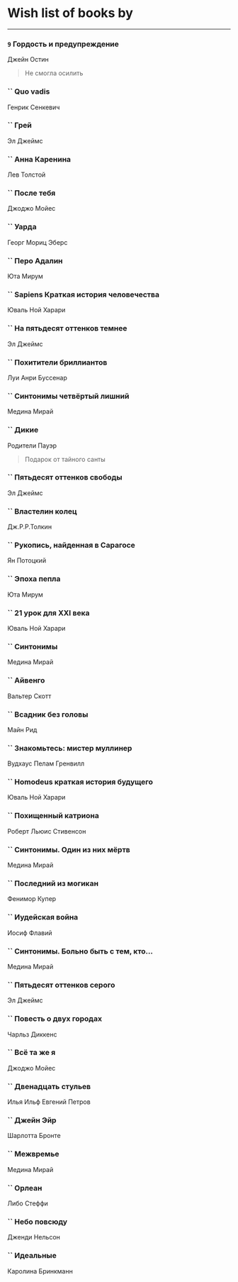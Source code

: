 # Wish list of books by [](http://vk.com/id128917939)
---

### `9` Гордость и предупреждение
Джейн Остин
> Не смогла осилить

### `` Quo vadis
Генрик Сенкевич

### `` Грей
Эл Джеймс

### `` Анна Каренина
Лев Толстой

### `` После тебя
Джоджо Мойес

### `` Уарда
Георг Мориц Эберс

### `` Перо Адалин
Юта Мирум

### `` Sapiens Краткая история человечества
Юваль Ной Харари

### `` На пятьдесят оттенков темнее
Эл Джеймс

### `` Похитители бриллиантов
Луи Анри Буссенар

### `` Синтонимы четвёртый лишний
Медина Мирай

### `` Дикие
Родители Пауэр
> Подарок от тайного санты

### `` Пятьдесят оттенков свободы
Эл Джеймс

### `` Властелин колец
Дж.Р.Р.Толкин

### `` Рукопись, найденная в Сарагосе
Ян Потоцкий

### `` Эпоха пепла
Юта Мирум

### `` 21 урок для XXI века
Юваль Ной Харари

### `` Синтонимы
Медина Мирай

### `` Айвенго
Вальтер Скотт

### `` Всадник без головы
Майн Рид

### `` Знакомьтесь: мистер муллинер
Вудхаус Пелам Гренвилл

### `` Homodeus краткая история будущего
Юваль Ной Харари

### `` Похищенный катриона
Роберт Льюис Стивенсон

### `` Синтонимы. Один из них мёртв
Медина Мирай

### `` Последний из могикан
Фенимор Купер

### `` Иудейская война
Иосиф Флавий

### `` Синтонимы. Больно быть с тем, кто...
Медина Мирай

### `` Пятьдесят оттенков серого
Эл Джеймс

### `` Повесть о двух городах
Чарльз Диккенс

### `` Всё та же я
Джоджо Мойес

### `` Двенадцать стульев
Илья Ильф Евгений Петров

### `` Джейн Эйр
Шарлотта Бронте

### `` Межвремье
Медина Мирай

### `` Орлеан
Либо Стеффи

### `` Небо повсюду
Дженди Нельсон

### `` Идеальные
Каролина Бринкманн

